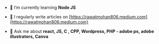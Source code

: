 

- 🌱 I’m currently learning **Node JS**

- 📝 I regularly write articles on [https://rawatmohan806.medium.com](https://rawatmohan806.medium.com)

- 💬 Ask me about **react, JS, C , CPP, Wordpress, PHP - adobe ps, adobe illustrators, Canva**
